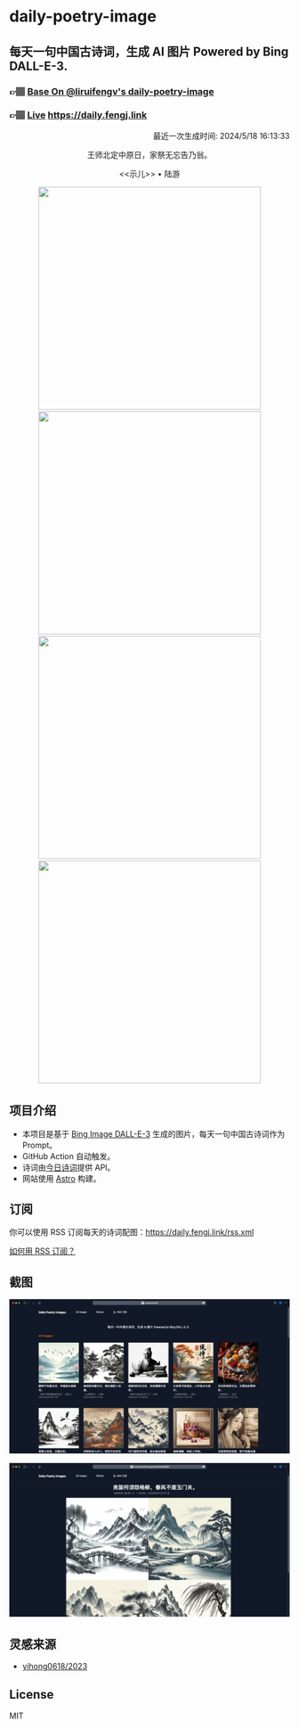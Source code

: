 
# daily-poetry-image

## 每天一句中国古诗词，生成 AI 图片 Powered by Bing DALL-E-3.

### 👉🏽 [Base On @liruifengv's daily-poetry-image](https://github.com/liruifengv/daily-poetry-image)

### 👉🏽 [Live](https://daily.fengj.link) https://daily.fengj.link

<p align="right">
  最近一次生成时间: 2024/5/18 16:13:33
</p>
<p align="center">
王师北定中原日，家祭无忘告乃翁。
</p>
<p align="center">
<<示儿>> • 陆游
</p>
<p align="center">
<img src="https://tse1.mm.bing.net/th/id/OIG2.UNfT6z.4P7hAU7_7HmNO" height="400" width="400" />
<img src="https://tse1.mm.bing.net/th/id/OIG2.2CS1._0a03j0BkTXtgrq" height="400" width="400" />
<img src="https://tse1.mm.bing.net/th/id/OIG2.ItkxEFbQgQApdkXLKaBC" height="400" width="400" />
<img src="https://tse1.mm.bing.net/th/id/OIG2.B6XDs6sU4ieiEoCXDBcS" height="400" width="400" />
</p>

## 项目介绍

-   本项目是基于 [Bing Image DALL-E-3](https://www.bing.com/images/create) 生成的图片，每天一句中国古诗词作为 Prompt。
-   GitHub Action 自动触发。
-   诗词由[今日诗词](https://www.jinrishici.com/)提供 API。
-   网站使用 [Astro](https://astro.build) 构建。

## 订阅

你可以使用 RSS 订阅每天的诗词配图：https://daily.fengj.link/rss.xml

[如何用 RSS 订阅？](https://zhuanlan.zhihu.com/p/55026716)

## 截图

![图片列表](./screenshots/Snipaste_2023-12-28_21-00-26.png)

![图片详情](./screenshots/Snipaste_2023-12-28_21-00-53.png)

## 灵感来源

-   [yihong0618/2023](https://github.com/yihong0618/2023)

## License

MIT
